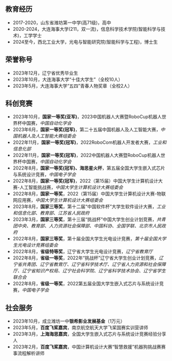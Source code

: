 ## 教育经历
* 2017-2020，山东省潍坊第一中学(高71级)，高中
* 2020-2024，大连海事大学(211，双一流)，信息科学技术学院(智能科学与技术)，工学学士
* 2024至今，西北工业大学，光电与智能研究院(智能科学与工程)，博士生

## 荣誉称号
* 2023年12月，辽宁省优秀毕业生
* 2023年10月，大连海事大学“十佳大学生”（全校10人）
* 2023年5月，大连海事大学“五四”青春人物奖章（全校2人）

## 科创竞赛
* 2023年10月，**国家一等奖(亚军)**，2023中国机器人大赛暨RoboCup机器人世界杯中国赛，*中国自动化学会*
* 2023年6月，**国家一等奖(冠军)**，第二十五届中国机器人及人工智能大赛，*中国机器人及人工智能大赛组委会*
* 2022年11月，**国家一等奖(冠军)**，2022RoboCom机器人开发者大赛，*工业和信息化部*
* 2022年11月，**国家一等奖(冠军)**，2022中国机器人大赛暨RoboCup机器人世界杯中国赛，*中国自动化学会*
* 2022年8月，**国家一等奖(冠军)、海思星火杯**，第五届全国大学生嵌入式芯片与系统设计竞赛，*中国电子学会*
* 2022年8月，**国家一等奖(冠军)**，2022（第15届）中国大学生计算机设计大赛-人工智能挑战赛，*中国大学生计算机设计大赛组委会*
* 2022年8月，**国家一等奖**，2022（第15届）中国大学生计算机设计大赛-物联网应用赛，*中国大学生计算机设计大赛组委会*
* 2023年8月，**国家三等奖**，第十二届“中国软件杯”大学生软件设计大赛，*工业和信息化部、教育部、江苏省人民政府*
* 2023年3月，**国家三等奖**，第十三届“挑战杯”中国大学生创业计划竞赛，*共青团中央、教育部、人力资源社会保障部、中国科协、全国学联、北京市人民政府*
* 2022年8月，**国家三等奖**，第十届全国大学生光电设计竞赛，*第十届全国大学生光电设计竞赛组委会*
* 2022年8月，**省级特等奖**，辽宁省大学生光电设计竞赛，*辽宁省教育厅*
* 2022年8月，**省级一等奖**，2022年“挑战杯”辽宁省大学生创业计划竞赛，*辽宁省共青团、辽宁省教育厅、辽宁省科学技术厅、辽宁省人力资源和社会保障厅、辽宁省知识产权局、辽宁社会科学院、辽宁省科学技术协会、辽宁省学生联合会*
* 2022年8月，**省级一等奖**，2022第五届全国大学生嵌入式芯片与系统设计竞赛，*中国电子学会*

## 社会服务
* 2023年10月，成立潍坊一中**银希影业发展基金**（1万元）
* 2023年5月，**百度飞桨嘉宾**，南京航空航天大学飞桨国赛实训营讲师
* 2023年3月，**上海海思嘉宾**，全国大学生嵌入式芯片与系统设计竞赛经验分享人
* 2023年2月，**百度飞桨嘉宾**，中国计算机设计大赛“智慧救援”机器狗挑战赛赛事流程解析讲师